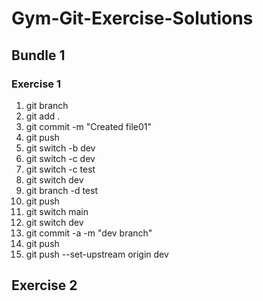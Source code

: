 # Gym-Git-Exercise-Solutions

## Bundle 1

### Exercise 1

1. git branch
2. git add .
3. git commit -m "Created file01"
4. git push
5. git switch -b dev
6. git switch -c dev
7. git switch -c test
8. git switch dev
9. git branch -d test
10.  git push
11.  git switch main
12.  git switch dev
13.  git commit -a -m "dev branch"
14.  git push
15.  git push --set-upstream origin dev

## Exercise 2

